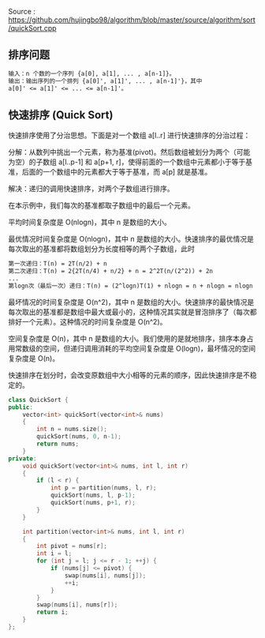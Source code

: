 <!--
 * @Author : Hu Jingbo
 * @Date   : 2021-10-06
-->

Source : <https://github.com/hujingbo98/algorithm/blob/master/source/algorithm/sort/quickSort.cpp>

## 排序问题

```txt
输入：n 个数的一个序列 {a[0], a[1], ... , a[n-1]}。
输出：输出序列的一个排列 {a[0]', a[1]', ... , a[n-1]'}，其中 
a[0]' <= a[1]' <= ... <= a[n-1]'。
```

## 快速排序 (Quick Sort)

快速排序使用了分治思想。下面是对一个数组 a[l..r] 进行快速排序的分治过程：

分解：从数列中挑出一个元素，称为基准(pivot)。然后数组被划分为两个（可能为空）的子数组 a[l..p-1] 和 a[p+1, r]，使得前面的一个数组中元素都小于等于基准，后面的一个数组中的元素都大于等于基准，而 a[p] 就是基准。

解决：递归的调用快速排序，对两个子数组进行排序。

在本示例中，我们每次的基准都取子数组中的最后一个元素。

平均时间复杂度是 O(nlogn)，其中 n 是数组的大小。

最优情况时间复杂度是 O(nlogn)，其中 n 是数组的大小。快速排序的最优情况是每次取出的基准都将数组划分为长度相等的两个子数组，此时

```txt
第一次递归：T(n) = 2T(n/2) + n
第二次递归：T(n) = 2{2T(n/4) + n/2} + n = 2^2T(n/(2^2)) + 2n
...
第logn次（最后一次）递归：T(n) = (2^logn)T(1) + nlogn = n + nlogn = nlogn
```

最坏情况的时间复杂度是 O(n^2)，其中 n 是数组的大小。快速排序的最快情况是每次取出的基准都是数组中最大或最小的，这种情况其实就是冒泡排序了（每次都排好一个元素）。这种情况的时间复杂度是 O(n^2)。

空间复杂度是 O(n)，其中 n 是数组的大小。我们使用的是就地排序，排序本身占用常数级的空间，但递归调用消耗的平均空间复杂度是 O(logn)，最坏情况的空间复杂度是 O(n)。

快速排序在划分时，会改变原数组中大小相等的元素的顺序，因此快速排序是不稳定的。

```c++
class QuickSort {
public:
    vector<int> quickSort(vector<int>& nums)
    {
        int n = nums.size();
        quickSort(nums, 0, n-1);
        return nums;
    }
private:
    void quickSort(vector<int>& nums, int l, int r)
    {
        if (l < r) {
            int p = partition(nums, l, r);
            quickSort(nums, l, p-1);
            quickSort(nums, p+1, r);
        }
    }

    int partition(vector<int>& nums, int l, int r)
    {
        int pivot = nums[r];
        int i = l;
        for (int j = l; j <= r - 1; ++j) {
            if (nums[j] <= pivot) {
                swap(nums[i], nums[j]);
                ++i;
            }
        }
        swap(nums[i], nums[r]);
        return i;
    }
};
```

